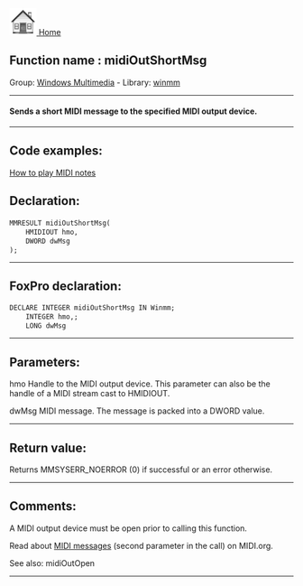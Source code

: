 [<img src="../../images/home.png"> Home ](https://github.com/VFPX/Win32API)  

## Function name : midiOutShortMsg
Group: [Windows Multimedia](../../functions_group.md#Windows_Multimedia)  -  Library: [winmm](../../../libraries.md#winmm)  
***  


#### Sends a short MIDI message to the specified MIDI output device.
***  


## Code examples:
[How to play MIDI notes](../../samples/sample_537.md)  

## Declaration:
```foxpro  
MMRESULT midiOutShortMsg(
	HMIDIOUT hmo,
	DWORD dwMsg
);  
```  
***  


## FoxPro declaration:
```foxpro  
DECLARE INTEGER midiOutShortMsg IN Winmm;
	INTEGER hmo,;
	LONG dwMsg  
```  
***  


## Parameters:
hmo
Handle to the MIDI output device. This parameter can also be the handle of a MIDI stream cast to HMIDIOUT.

dwMsg
MIDI message. The message is packed into a DWORD value.
  
***  


## Return value:
Returns MMSYSERR_NOERROR (0) if successful or an error otherwise.  
***  


## Comments:
A MIDI output device must be open prior to calling this function.  
  
Read about <a href="http://www.midi.org/about-midi/table1.shtml">MIDI messages</a> (second parameter in the call) on MIDI.org.  
  
See also: midiOutOpen   
  
***  

